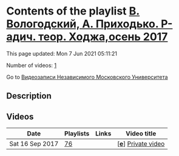 # Contents of the playlist [В. Вологодский, А. Приходько. Р-адич. теор. Ходжа,осень 2017](https://www.youtube.com/playlist?list=PLp9ABVh6_x4G0iUT0Z9LLKjsH57vg6rbF)

This page updated: Mon 7 Jun 2021 05:11:21

Number of videos: [1](#videos)

Go to [Видеозаписи Независимого Московского Университета](../README.md)

## Description



## Videos

|Date|Playlists|Links|Video title|
|---|---|---|---|
| Sat&nbsp;16&nbsp;Sep&nbsp;2017 | [76](../playlists/76 "В. Вологодский, А. Приходько. Р-адич. теор. Ходжа,осень 2017") |  | [[**e**](https://studio.youtube.com/video/0svr_yK6u5s/edit "Edit")] [Private video](https://www.youtube.com/watch?v=0svr_yK6u5s&list=PLp9ABVh6_x4G0iUT0Z9LLKjsH57vg6rbF "This video is private.") |
